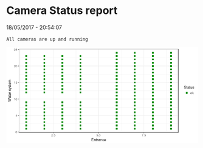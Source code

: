 Camera Status report
================
18/05/2017 - 20:54:07

    All cameras are up and running

![](camreport_files/figure-markdown_github/unnamed-chunk-2-1.png)
